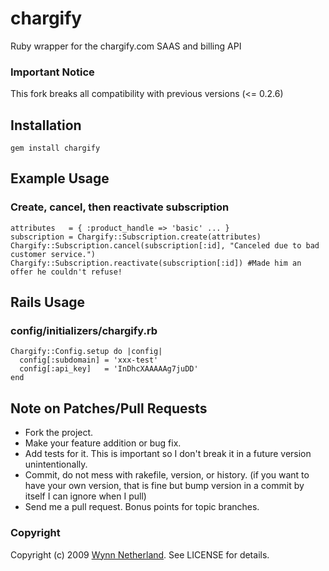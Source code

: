 # chargify

Ruby wrapper for the chargify.com SAAS and billing API

### Important Notice

This fork breaks all compatibility with previous versions (<= 0.2.6)

## Installation

    gem install chargify
    
## Example Usage

### Create, cancel, then reactivate subscription
    attributes   = { :product_handle => 'basic' ... }
    subscription = Chargify::Subscription.create(attributes)
    Chargify::Subscription.cancel(subscription[:id], "Canceled due to bad customer service.") 
    Chargify::Subscription.reactivate(subscription[:id]) #Made him an offer he couldn't refuse!

## Rails Usage

### config/initializers/chargify.rb
    Chargify::Config.setup do |config|
      config[:subdomain] = 'xxx-test'
      config[:api_key]   = 'InDhcXAAAAAg7juDD'
    end

## Note on Patches/Pull Requests
 
* Fork the project.
* Make your feature addition or bug fix.
* Add tests for it. This is important so I don't break it in a
  future version unintentionally.
* Commit, do not mess with rakefile, version, or history.
  (if you want to have your own version, that is fine but
   bump version in a commit by itself I can ignore when I pull)
* Send me a pull request. Bonus points for topic branches.

### Copyright

Copyright (c) 2009 [Wynn Netherland](http://wynnnetherland.com). See LICENSE for details.
